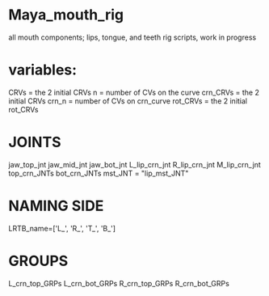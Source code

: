 # Maya_mouth_rig
all mouth components; lips, tongue, and teeth rig scripts, work in progress

# variables:
CRVs = the 2 initial CRVs
n = number of CVs on the curve
crn_CRVs = the 2 initial CRVs
crn_n = number of CVs on crn_curve
rot_CRVs = the 2 initial rot_CRVs

# JOINTS
jaw_top_jnt
jaw_mid_jnt
jaw_bot_jnt
L_lip_crn_jnt
R_lip_crn_jnt
M_lip_crn_jnt
top_crn_JNTs
bot_crn_JNTs
mst_JNT = "lip_mst_JNT"

# NAMING SIDE
LRTB_name=['L_', 'R_', 'T_', 'B_']

# GROUPS
L_crn_top_GRPs
L_crn_bot_GRPs
R_crn_top_GRPs
R_crn_bot_GRPs
